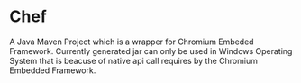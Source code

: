 # Chef

A Java Maven Project which is a wrapper for Chromium Embeded Framework.
Currently generated jar can only be used in Windows Operating System that is beacuse of native api call requires by the Chromium Embedded Framework.

